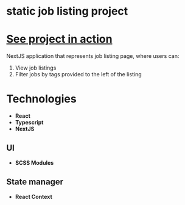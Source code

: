 # static job listing project

# [See project in action](https://static-job-listing-project.vercel.app/)

NextJS application that represents job listing page, where users can:
1. View job listings
2. Filter jobs by tags provided to the left of the listing

# Technologies

- **React**
- **Typescript**
- **NextJS**

## UI 

- **SCSS Modules**

## State manager

- **React Context**
